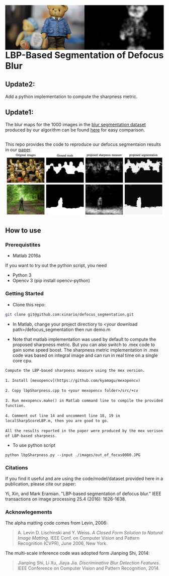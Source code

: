 <img src='./images/video_exampe.gif' align="right" width=900>
<br>

# LBP-Based Segmentation of Defocus Blur




## Update2:
Add a python implementation to compute the sharpness metric.

## Update1:
The blur maps for the 1000 images in the [blur segmentation dataset](http://www.cse.cuhk.edu.hk/%7Eleojia/projects/dblurdetect/dataset.html) produced by our algorithm can be found [here](https://1drv.ms/u/s!Aj4IQl4ug0_9hEANDaY7WjuOQkxW) for easy comparison.

##
This repo provides the code to reproduce our defocus segmentaion results  in our [paper](https://ieeexplore.ieee.org/abstract/document/7403985/).
<img src="./images/figure1.png" width="900px"/>

## How to use

### Prerequistites
- Matlab 2016a

If you want to try out the python script, you need

- Python 3
- Opencv 3 (pip install opencv-python)

### Getting Started
- Clone this repo:
```bash
git clone git@github.com:xinario/defocus_segmentation.git
```

- In Matlab, change your project directiory to <your download path\>/defocus_segmentation then run demo.m

- Note that matlab implementation was used by default to compute the proposed sharpness metric. But you can also switch to .mex code to gain some speed boost. The sharpness metric implementation in .mex code was based on integral image and can run in real time on a single core cpu.

```
Compute the LBP-based sharpness measure using the mex version.

1. Install [mexopencv](https://github.com/kyamagu/mexopencv)

2. Copy lbpSharpness.cpp to <your mexopencv folder>/src/+cv 

3. Run mexopencv.make() in Matlab command line to compile the provided function.

4. Comment out line 14 and uncomment line 18, 19 in localSharpScoreLBP.m, then you are good to go.

All the results reported in the paper were produced by the mex verison of LBP-based sharpness.
```

- To use python script
```
python lbpSharpness.py --input ./images/out_of_focus0080.JPG
```

### Citations
If you find it useful and are using the code/model/dataset provided here in a publication, please cite our paper:

Yi, Xin, and Mark Eramian. "LBP-based segmentation of defocus blur." IEEE transactions on image processing 25.4 (2016): 1626-1638.

### Acknowlegements
The alpha matting code comes from Levin, 2006:

>A. Levin D. Lischinski and Y. Weiss. *A Closed Form Solution to Natural Image Matting*. 
IEEE Conf. on Computer Vision and Pattern Recognition (CVPR), June 2006, New York.

The multi-scale inference code was adopted form Jianping Shi, 2014:

>Jianping Shi, Li Xu, Jiaya Jia. *Discriminative Blur Detection Features*.
IEEE Conference on Computer Vision and Pattern Recognition, 2014. 









